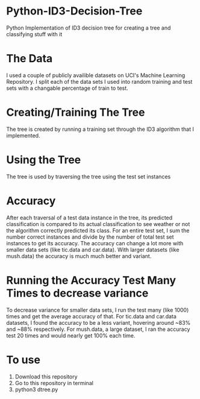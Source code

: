 # Python-ID3-Decision-Tree
Python Implementation of ID3 decision tree for creating a tree and classifying stuff with it

# The Data
I used a couple of publicly availible datasets on UCI's Machine Learning Repository. I split each of the data sets I used into random training and test sets with a changable percentage of train to test. 

# Creating/Training The Tree
The tree is created by running a training set through the ID3 algorithm that I implemented.

# Using the Tree
The tree is used by traversing the tree using the test set instances

# Accuracy
After each traversal of a test data instance in the tree, its predicted classification is compared to its actual classification to see weather or not the algorithm correctly predicted its class. For an entire test set, I sum the number correct instances and divide by the number of total test set instances to get its accuracy. The accuracy can change a lot more with smaller data sets (like tic.data and car.data). With larger datasets (like mush.data) the accuracy is much much better and variant.

# Running the Accuracy Test Many Times to decrease variance
To decrease variance for smaller data sets, I run the test many (like 1000) times and get the average accuracy of that. For tic.data and car.data datasets, I found the accuracy to be a less variant, hovering around ~83% and ~88% respectively. For mush.data, a large dataset, I ran the accuracy test 20 times and would nearly get 100% each time.

# To use
1. Download this repository
2. Go to this repository in terminal
3. python3 dtree.py

